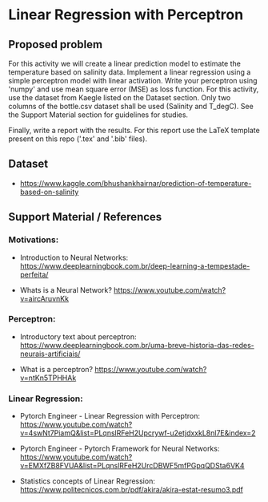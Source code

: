 # Linear Regression with Perceptron

## Proposed problem

For this activity we will create a linear prediction model to estimate the temperature based on salinity data. Implement a linear regression using a simple perceptron model with linear activation. Write your perceptron using 'numpy' and use mean square error (MSE) as loss function. For this activity, use the dataset from Kaegle listed on the Dataset section. Only two columns of the bottle.csv dataset shall be used (Salinity and T_degC). See the Support Material section for guidelines for studies.

Finally, write a report with the results. For this report use the LaTeX template present on this repo ('.tex' and '.bib' files).

## Dataset
- https://www.kaggle.com/bhushankhairnar/prediction-of-temperature-based-on-salinity

## Support Material / References

### Motivations:
- Introduction to Neural Networks: https://www.deeplearningbook.com.br/deep-learning-a-tempestade-perfeita/

- Whats is a Neural Network? https://www.youtube.com/watch?v=aircAruvnKk

### Perceptron:	
- Introductory text about perceptron: https://www.deeplearningbook.com.br/uma-breve-historia-das-redes-neurais-artificiais/

- What is a perceptron? https://www.youtube.com/watch?v=ntKn5TPHHAk

### Linear Regression:
- Pytorch Engineer - Linear Regression with Perceptron: https://www.youtube.com/watch?v=4swNt7PiamQ&list=PLqnslRFeH2Upcrywf-u2etjdxxkL8nl7E&index=2
	
- Pytorch Engineer - Pytorch Framework for Neural Networks: https://www.youtube.com/watch?v=EMXfZB8FVUA&list=PLqnslRFeH2UrcDBWF5mfPGpqQDSta6VK4
	 
- Statistics concepts of Linear Regression: https://www.politecnicos.com.br/pdf/akira/akira-estat-resumo3.pdf